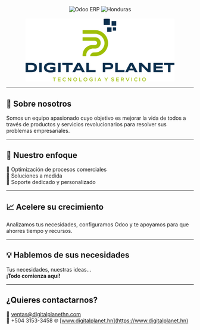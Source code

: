 <div align="center">
	<img src="https://img.shields.io/badge/Odoo-ERP-purple?style=for-the-badge&logo=odoo" alt="Odoo ERP" />
	<img src="https://img.shields.io/badge/Honduras-blue?style=for-the-badge" alt="Honduras" />
	<br><br>
	<img src="https://github.com/Digital-Planet-S-R-L-de-C-V/.github/blob/main/images/Logo-full.png?raw=true" width="400" alt="Logo Digital Planet" />
</div>

---

## 🚀 Sobre nosotros

Somos un equipo apasionado cuyo objetivo es mejorar la vida de todos a través de productos y servicios revolucionarios para resolver sus problemas empresariales.

---

## 🎯 Nuestro enfoque

🔹 Optimización de procesos comerciales  
🔹 Soluciones a medida  
🔹 Soporte dedicado y personalizado

---

## 📈 Acelere su crecimiento

Analizamos tus necesidades, configuramos Odoo y te apoyamos para que ahorres tiempo y recursos.

---

## 💡 Hablemos de sus necesidades

Tus necesidades, nuestras ideas...  
**¡Todo comienza aquí!**

---

## ¿Quieres contactarnos?

📧 ventas@digitalplanethn.com  
📱 +504 3153-3458
🌐 [www.digitalplanet.hn](https://www.digitalplanet.hn)


